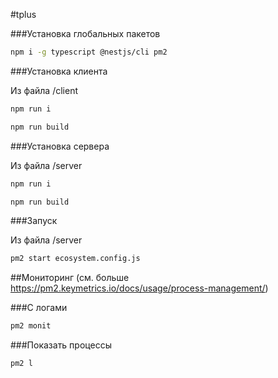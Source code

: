 #tplus

###Установка глобальных пакетов

```bash
npm i -g typescript @nestjs/cli pm2
``` 

###Установка клиента

Из файла /client

```bash
npm run i
``` 
```bash
npm run build
``` 

###Установка сервера

Из файла /server

```bash
npm run i
``` 
```bash
npm run build
``` 


###Запуск

Из файла /server

```bash
pm2 start ecosystem.config.js
``` 

##Мониторинг (см. больше https://pm2.keymetrics.io/docs/usage/process-management/)

###С логами
```bash
pm2 monit
``` 
###Показать процессы
```bash
pm2 l
``` 
